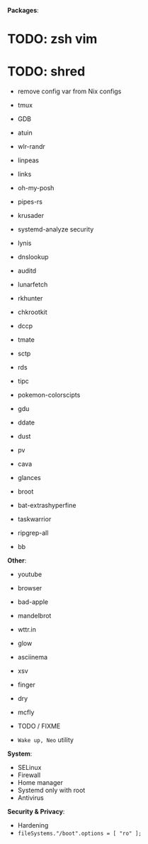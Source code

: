 **Packages**:

# TODO: zsh vim
# TODO: shred

- remove config var from Nix configs

- tmux
- GDB
- atuin
- wlr-randr
- linpeas
- links
- oh-my-posh
- pipes-rs
- krusader
- systemd-analyze security
- lynis
- dnslookup
- auditd
- lunarfetch
- rkhunter
- chkrootkit
- dccp
- tmate
- sctp
- rds
- tipc
- pokemon-colorscipts
- gdu
- ddate
- dust
- pv
- cava
- glances
- broot
- bat-extrashyperfine
- taskwarrior
- ripgrep-all
- bb

**Other**:

- youtube
- browser
- bad-apple
- mandelbrot

- wttr.in
- glow

- asciinema
- xsv
- finger
- dry
- mcfly

- TODO / FIXME

- `Wake up, Neo` utility

**System**:

- SELinux
- Firewall
- Home manager
- Systemd only with root
- Antivirus

**Security & Privacy**:

- Hardening
- `fileSystems."/boot".options = [ "ro" ];`

